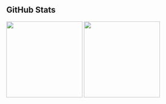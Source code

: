 ## GitHub Stats
<img height=200 align="center" src="https://github-readme-stats.vercel.app/api?username=talipapa&show_icons=true&theme=radical" />
<img height=200 align="center" src="https://github-readme-stats.vercel.app/api/top-langs/?username=anuraghazra&hide_progress=true" />


